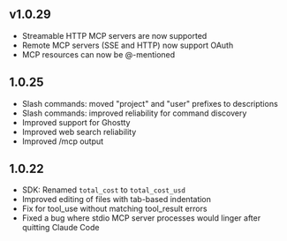 ## v1.0.29
- Streamable HTTP MCP servers are now supported
- Remote MCP servers (SSE and HTTP) now support OAuth
- MCP resources can now be @-mentioned

## 1.0.25
- Slash commands: moved "project" and "user" prefixes to descriptions
- Slash commands: improved reliability for command discovery
- Improved support for Ghostty
- Improved web search reliability
- Improved /mcp output


## 1.0.22
- SDK: Renamed `total_cost` to `total_cost_usd`
- Improved editing of files with tab-based indentation
- Fix for tool_use without matching tool_result errors
- Fixed a bug where stdio MCP server processes would linger after quitting Claude Code

